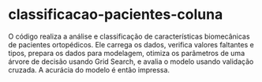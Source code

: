 # classificacao-pacientes-coluna
O código realiza a análise e classificação de características biomecânicas de pacientes ortopédicos. Ele carrega os dados, verifica valores faltantes e tipos, prepara os dados para modelagem, otimiza os parâmetros de uma árvore de decisão usando Grid Search, e avalia o modelo usando validação cruzada. A acurácia do modelo é então impressa.
